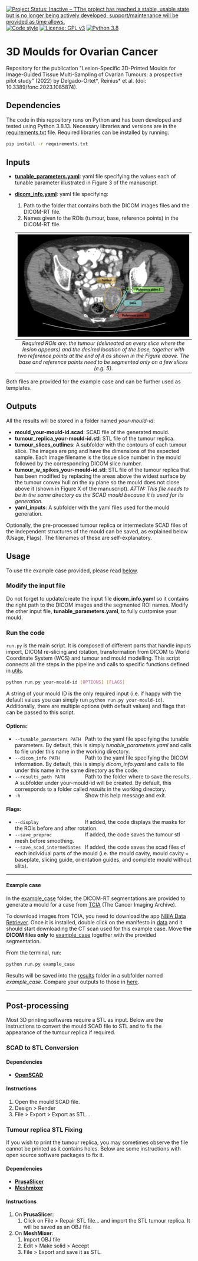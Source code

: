 [![Project Status: Inactive – TThe project has reached a stable, usable state but is no longer being actively developed; support/maintenance will be provided as time allows.](https://www.repostatus.org/badges/latest/inactive.svg)](https://www.repostatus.org/#inactive)
[![Code style](https://img.shields.io/badge/code%20style-black-000000.svg)](https://github.com/psf/black)
[![License: GPL v3](https://img.shields.io/badge/License-GPLv3-blue.svg)](https://www.gnu.org/licenses/gpl-3.0)
[![Python 3.8](https://img.shields.io/badge/python-3.8-blue.svg)](https://www.python.org/downloads/)

#  3D Moulds for Ovarian Cancer

Repository for the publication "Lesion-Specific 3D-Printed Moulds for Image-Guided Tissue Multi-Sampling of Ovarian Tumours: a prospective pilot study" (2022) by Delgado-Ortet\*, Reinius\* et al. (doi: 10.3389/fonc.2023.1085874).

## Dependencies
The code in this repository runs on Python and has been developed and tested using Python 3.8.13. Necessary libraries and versions are in the [requirements.txt](requirements.txt) file. Required libraries can be installed by running:
```bash
pip install -r requirements.txt
```

## Inputs
* [**tunable\_parameters.yaml**](tunable_parameters.yaml): yaml file specifying the values each of tunable parameter illustrated in Figure 3 of the manuscript.
* [**dicom\_info.yaml**](dicom_info.yaml): yaml file specifying:
  1. Path to the folder that contains both the DICOM images files and the DICOM-RT file.
  2. Names given to the ROIs (tumour, base, reference points) in the DICOM-RT file.
  
  | ![Segmented slice.](res/segmentation.png) |
  |:---:|
  | *Required ROIs are: the tumour (delineated on every slice where the lesion appears) and the desired location of the base, together with two reference points at the end of it as shown in the Figure above. The base and reference points need to be segmented only on a few slices (e.g. 5).* |

Both files are provided for the example case and can be further used as templates.

## Outputs
All the results will be stored in a folder named *your-mould-id*:
* **mould\_your-mould-id.scad**: SCAD file of the generated mould.
* **tumour\_replica\_your-mould-id.stl**: STL file of the tumour replica.
* **tumour\_slices\_outlines**: A subfolder with the contours of each tumour slice. The images are png and have the dimensions of the expected sample. Each image filename is the tissue slice number in the mould followed by the corresponding DICOM slice number.
* **tumour\_w\_spikes\_your-mould-id.stl**: STL file of the tumour replica that has been modified by replacing the areas above the widest surface by the tumour convex hull on the xy plane so the mould does not close above it (shown in Figure X of the manuscript). *ATTN: This file needs to be in the same directory as the SCAD mould because it is used for its generation.*
* **yaml\_inputs**: A subfolder with the yaml files used for the mould generation.

Optionally, the pre-processed tumour replica or intermediate SCAD files of the independent structures of the mould can be saved, as explained below (Usage, Flags). The filenames of these are self-explanatory.

## Usage
To use the example case provided, please read [below](#example-case).

### Modify the input file
Do not forget to update/create the input file **dicom\_info.yaml** so it contains the right path to the DICOM images and the segmented ROI names. Modify the other input file, **tunable\_parameters.yaml**, to fully customise your mould.

### Run the code
`run.py` is the main script. It is composed of different parts that handle inputs import, DICOM re-slicing and rotation, transformation from DICOM to World Coordinate System (WCS) and tumour and mould modelling. This script connects all the steps in the pipeline and calls to specific functions defined in [utils](utils).

```bash
python run.py your-mould-id [OPTIONS] [FLAGS]
```

A string of your mould ID is the only required input (i.e. if happy with the default values you can simply run ```python run.py your-mould-id```). Additionally, there are multiple options (with default values) and flags that can be passed to this script.
#### Options:
-  `--tunable_parameters PATH ` Path to the yaml file specifying the tunable parameters. By default, this is simply *tunable\_parameters.yaml* and calls to file under this name in the working directory.
-  `--dicom_info PATH         ` Path to the yaml file specifying the DICOM information. By default, this is simply *dicom\_info.yaml* and calls to file under this name in the same directory as the code.
-  `--results_path PATH       ` Path to the folder where to save the results. A subfolder under your-mould-id will be created. By default, this corresponds to a folder called *results* in the working directory.
-  `-h                        `  Show this help message and exit.

#### Flags:
-  `--display                 ` If added, the code displays the masks for the ROIs before and after rotation.
-  `--save_preproc            ` If added, the code saves the tumour stl mesh before smoothing.
-  `--save_scad_intermediates ` If added, the code saves the scad files of each individual parts of the mould (i.e. the mould cavity, mould cavity + baseplate, slicing guide, orientation guides, and complete mould without slits).

*****************************************************************************************************************************************************
#### Example case

In the [example_case](data/example_case) folder, the DICOM-RT segmentations are provided to generate a mould for a case from [TCIA](https://www.cancerimagingarchive.net) (The Cancer Imaging Archive). 

To download images from TCIA, you need to download the app [NBIA Data Retriever](https://wiki.nci.nih.gov/display/NBIA). Once it is installed, double click on the manifesto in [data](data) and it should start downloading the CT scan used for this example case. Move **the DICOM files only** to [example_case](data/example_case) together with the provided segmentation.

From the terminal, run:
```bash
python run.py example_case
```

Results will be saved into the [results](results) folder in a subfolder named *example\_case*. Compare your outputs to those in [here](results/example_case_provided_results).
*****************************************************************************************************************************************************

## Post-processing
Most 3D printing softwares require a STL as input. Below are the instructions to convert the mould SCAD file to STL and to fix the appearance of the tumour replica if required.

### SCAD to STL Conversion
#### Dependencies
*  [**OpenSCAD**](https://openscad.org/downloads.html)

#### Instructions
1. Open the mould SCAD file.
2. Design > Render
3. File > Export > Export as STL...

### Tumour replica STL Fixing
If you wish to print the tumour replica, you may sometimes observe the file cannot be printed as it contains holes. Below are some instructions with open source software packages to fix it.

#### Dependencies
* [**PrusaSlicer**](https://www.prusa3d.com/page/prusaslicer_424/)
* [**Meshmixer**](https://meshmixer.com/download.html)

#### Instructions
1. On **PrusaSlicer**:
    1. Click on File > Repair STL file... and import the STL tumour replica. It will be saved as an OBJ file.
1. On **MeshMixer**:
    1. Import OBJ file
    2. Edit > Make solid > Accept
    3. File > Export and save it as STL.
